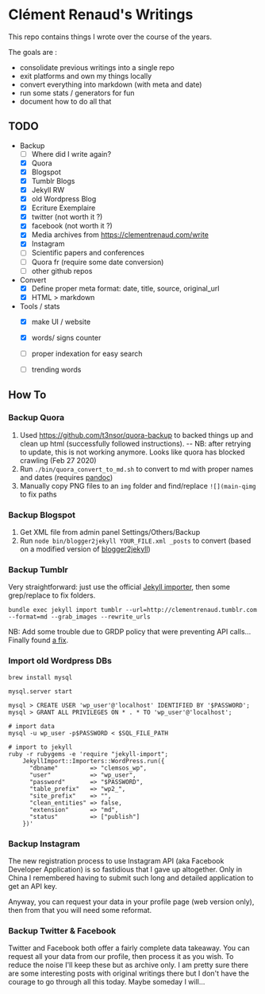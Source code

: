 # Clément Renaud's Writings

This repo contains things I wrote over the course of the years.

The goals are :

- consolidate previous writings into a single repo
- exit platforms and own my things locally
- convert everything into markdown (with meta and date)
- run some stats / generators for fun
- document how to do all that

## TODO

- Backup
  - [ ] Where did I write again?
  - [x] Quora
  - [X] Blogspot
  - [x] Tumblr Blogs
  - [x] Jekyll RW
  - [x] old Wordpress Blog
  - [x] Ecriture Exemplaire
  - [x] twitter (not worth it ?)
  - [x] facebook (not worth it ?)
  - [x] Media archives from https://clementrenaud.com/write
  - [x] Instagram
  - [ ] Scientific papers and conferences
  - [ ] Quora fr (require some date conversion)
  - [ ] other github repos
- Convert
  - [x] Define proper meta format: date, title, source, original_url
  - [x] HTML > markdown
- Tools / stats
  - [x] make UI / website
  - [x] words/ signs counter
  - [ ] proper indexation for easy search
  - [ ] trending words


## How To

### Backup Quora

1. Used https://github.com/t3nsor/quora-backup to backed things up and clean up html (successfully followed instructions). -- NB: after retrying to update, this is not working anymore. Looks like quora has blocked crawling (Feb 27 2020)
2. Run `./bin/quora_convert_to_md.sh` to convert to md with proper names and dates (requires [pandoc](http://pandoc.org))
3. Manually copy PNG files to an `img` folder and find/replace `![](main-qimg` to fix paths

### Backup Blogspot

1. Get XML file from admin panel Settings/Others/Backup
2. Run `node bin/blogger2jekyll YOUR_FILE.xml _posts` to convert (based on a modified version of [blogger2jekyll](https://github.com/solderjs/blogger2jekyll))

### Backup Tumblr

Very straightforward: just use the official [Jekyll importer](https://import.jekyllrb.com/docs/tumblr/), then some grep/replace to fix folders.

```
bundle exec jekyll import tumblr --url=http://clementrenaud.tumblr.com --format=md --grab_images --rewrite_urls
```

NB: Add some trouble due to GRDP policy that were preventing API calls... Finally found [a fix](https://github.com/jekyll/jekyll-import/issues/379).

### Import old Wordpress DBs

```
brew install mysql

mysql.server start

mysql > CREATE USER 'wp_user'@'localhost' IDENTIFIED BY '$PASSWORD';
mysql > GRANT ALL PRIVILEGES ON * . * TO 'wp_user'@'localhost';

# import data
mysql -u wp_user -p$PASSWORD < $SQL_FILE_PATH

# import to jekyll
ruby -r rubygems -e 'require "jekyll-import";
    JekyllImport::Importers::WordPress.run({
      "dbname"         => "clemsos_wp",
      "user"           => "wp_user",
      "password"       => "$PASSWORD",
      "table_prefix"   => "wp2_",
      "site_prefix"    => "",
      "clean_entities" => false,
      "extension"      => "md",
      "status"         => ["publish"]
    })'

```

### Backup Instagram

The new registration process to use Instagram API (aka Facebook Developer Application) is so fastidious that I gave up altogether. Only in China I remembered having to submit such long and detailed application to get an API key.

Anyway, you can request your data in your profile page (web version only), then from that you will need some reformat.

### Backup Twitter & Facebook

Twitter and Facebook both offer a fairly complete data takeaway. You can request all your data from our profile, then process it as you wish. To reduce the noise I'll keep these but as archive only. I am pretty sure there are some interesting posts with original writings there but I don't have the courage to go through all this today. Maybe someday I will...
